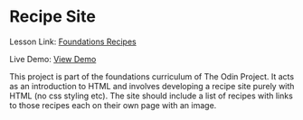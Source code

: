 # Recipe Site
Lesson Link: [Foundations Recipes](https://www.theodinproject.com/lessons/foundations-recipes)

Live Demo: [View Demo](https://wintersdev.github.io/odin-project/recipe-site/index.html)

This project is part of the foundations curriculum of The Odin Project. It acts as an introduction to HTML and involves developing a recipe site purely with HTML (no css styling etc). The site should include a list of recipes with links to those recipes each on their own page with an image.

